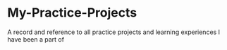 # My-Practice-Projects
A record and reference to all practice projects and learning experiences I have been a part of
